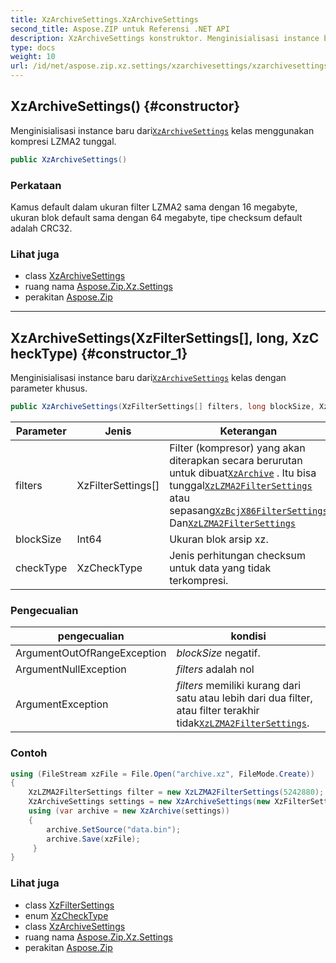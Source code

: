 ```yaml
---
title: XzArchiveSettings.XzArchiveSettings
second_title: Aspose.ZIP untuk Referensi .NET API
description: XzArchiveSettings konstruktor. Menginisialisasi instance baru dariXzArchiveSettings kelas menggunakan kompresi LZMA2 tunggal.
type: docs
weight: 10
url: /id/net/aspose.zip.xz.settings/xzarchivesettings/xzarchivesettings/
---
```

## XzArchiveSettings() {#constructor}

Menginisialisasi instance baru dari[`XzArchiveSettings`](../) kelas menggunakan kompresi LZMA2 tunggal.

```csharp
public XzArchiveSettings()
```

### Perkataan

Kamus default dalam ukuran filter LZMA2 sama dengan 16 megabyte, ukuran blok default sama dengan 64 megabyte, tipe checksum default adalah CRC32.

### Lihat juga

* class [XzArchiveSettings](../)
* ruang nama [Aspose.Zip.Xz.Settings](../../xzarchivesettings/)
* perakitan [Aspose.Zip](../../../)

---

## XzArchiveSettings(XzFilterSettings[], long, XzCheckType) {#constructor_1}

Menginisialisasi instance baru dari[`XzArchiveSettings`](../) kelas dengan parameter khusus.

```csharp
public XzArchiveSettings(XzFilterSettings[] filters, long blockSize, XzCheckType checkType)
```

| Parameter | Jenis | Keterangan |
| --- | --- | --- |
| filters | XzFilterSettings[] | Filter (kompresor) yang akan diterapkan secara berurutan untuk dibuat[`XzArchive`](../../../aspose.zip.xz/xzarchive/) . Itu bisa tunggal[`XzLZMA2FilterSettings`](../../xzlzma2filtersettings/) atau sepasang[`XzBcjX86FilterSettings`](../../xzbcjx86filtersettings/) Dan[`XzLZMA2FilterSettings`](../../xzlzma2filtersettings/) |
| blockSize | Int64 | Ukuran blok arsip xz. |
| checkType | XzCheckType | Jenis perhitungan checksum untuk data yang tidak terkompresi. |

### Pengecualian

| pengecualian | kondisi |
| --- | --- |
| ArgumentOutOfRangeException | *blockSize* negatif. |
| ArgumentNullException | *filters* adalah nol |
| ArgumentException | *filters* memiliki kurang dari satu atau lebih dari dua filter, atau filter terakhir tidak[`XzLZMA2FilterSettings`](../../xzlzma2filtersettings/). |

### Contoh

```csharp
using (FileStream xzFile = File.Open("archive.xz", FileMode.Create))
{
    XzLZMA2FilterSettings filter = new XzLZMA2FilterSettings(5242880);
    XzArchiveSettings settings = new XzArchiveSettings(new XzFilterSettings[] {filter}, 10485760, XzCheckType.Crc32);
    using (var archive = new XzArchive(settings))
    {
        archive.SetSource("data.bin");
        archive.Save(xzFile);
     }
}
```

### Lihat juga

* class [XzFilterSettings](../../xzfiltersettings/)
* enum [XzCheckType](../../xzchecktype/)
* class [XzArchiveSettings](../)
* ruang nama [Aspose.Zip.Xz.Settings](../../xzarchivesettings/)
* perakitan [Aspose.Zip](../../../)



